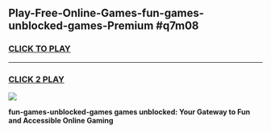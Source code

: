 
## Play-Free-Online-Games-fun-games-unblocked-games-Premium #q7m08
<h3>
<a href="https://premium.freeplayer.one?title=fun-games-unblocked-games&ref=8M">CLICK TO PLAY</a></h3>
<hr>

<h3>
<a href="https://premium.freeplayer.one?title=fun-games-unblocked-games&ref=8M">CLICK 2 PLAY</a>
  
</h3>

<a href="https://premium.freeplayer.one?title=fun-games-unblocked-games&ref=8M"><img src="https://clearcache.store/games.png"></a>


**fun-games-unblocked-games games unblocked: Your Gateway to Fun and Accessible Online Gaming**
